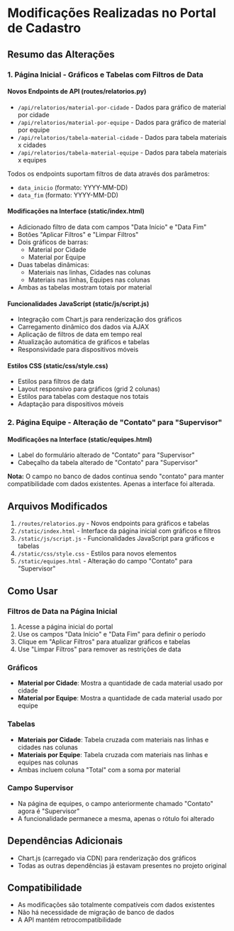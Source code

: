 # Modificações Realizadas no Portal de Cadastro

## Resumo das Alterações

### 1. Página Inicial - Gráficos e Tabelas com Filtros de Data

#### Novos Endpoints de API (routes/relatorios.py)
- `/api/relatorios/material-por-cidade` - Dados para gráfico de material por cidade
- `/api/relatorios/material-por-equipe` - Dados para gráfico de material por equipe  
- `/api/relatorios/tabela-material-cidade` - Dados para tabela materiais x cidades
- `/api/relatorios/tabela-material-equipe` - Dados para tabela materiais x equipes

Todos os endpoints suportam filtros de data através dos parâmetros:
- `data_inicio` (formato: YYYY-MM-DD)
- `data_fim` (formato: YYYY-MM-DD)

#### Modificações na Interface (static/index.html)
- Adicionado filtro de data com campos "Data Início" e "Data Fim"
- Botões "Aplicar Filtros" e "Limpar Filtros"
- Dois gráficos de barras:
  - Material por Cidade
  - Material por Equipe
- Duas tabelas dinâmicas:
  - Materiais nas linhas, Cidades nas colunas
  - Materiais nas linhas, Equipes nas colunas
- Ambas as tabelas mostram totais por material

#### Funcionalidades JavaScript (static/js/script.js)
- Integração com Chart.js para renderização dos gráficos
- Carregamento dinâmico dos dados via AJAX
- Aplicação de filtros de data em tempo real
- Atualização automática de gráficos e tabelas
- Responsividade para dispositivos móveis

#### Estilos CSS (static/css/style.css)
- Estilos para filtros de data
- Layout responsivo para gráficos (grid 2 colunas)
- Estilos para tabelas com destaque nos totais
- Adaptação para dispositivos móveis

### 2. Página Equipe - Alteração de "Contato" para "Supervisor"

#### Modificações na Interface (static/equipes.html)
- Label do formulário alterado de "Contato" para "Supervisor"
- Cabeçalho da tabela alterado de "Contato" para "Supervisor"

**Nota:** O campo no banco de dados continua sendo "contato" para manter compatibilidade com dados existentes. Apenas a interface foi alterada.

## Arquivos Modificados

1. `/routes/relatorios.py` - Novos endpoints para gráficos e tabelas
2. `/static/index.html` - Interface da página inicial com gráficos e filtros
3. `/static/js/script.js` - Funcionalidades JavaScript para gráficos e tabelas
4. `/static/css/style.css` - Estilos para novos elementos
5. `/static/equipes.html` - Alteração do campo "Contato" para "Supervisor"

## Como Usar

### Filtros de Data na Página Inicial
1. Acesse a página inicial do portal
2. Use os campos "Data Início" e "Data Fim" para definir o período
3. Clique em "Aplicar Filtros" para atualizar gráficos e tabelas
4. Use "Limpar Filtros" para remover as restrições de data

### Gráficos
- **Material por Cidade**: Mostra a quantidade de cada material usado por cidade
- **Material por Equipe**: Mostra a quantidade de cada material usado por equipe

### Tabelas
- **Materiais por Cidade**: Tabela cruzada com materiais nas linhas e cidades nas colunas
- **Materiais por Equipe**: Tabela cruzada com materiais nas linhas e equipes nas colunas
- Ambas incluem coluna "Total" com a soma por material

### Campo Supervisor
- Na página de equipes, o campo anteriormente chamado "Contato" agora é "Supervisor"
- A funcionalidade permanece a mesma, apenas o rótulo foi alterado

## Dependências Adicionais

- Chart.js (carregado via CDN) para renderização dos gráficos
- Todas as outras dependências já estavam presentes no projeto original

## Compatibilidade

- As modificações são totalmente compatíveis com dados existentes
- Não há necessidade de migração de banco de dados
- A API mantém retrocompatibilidade

